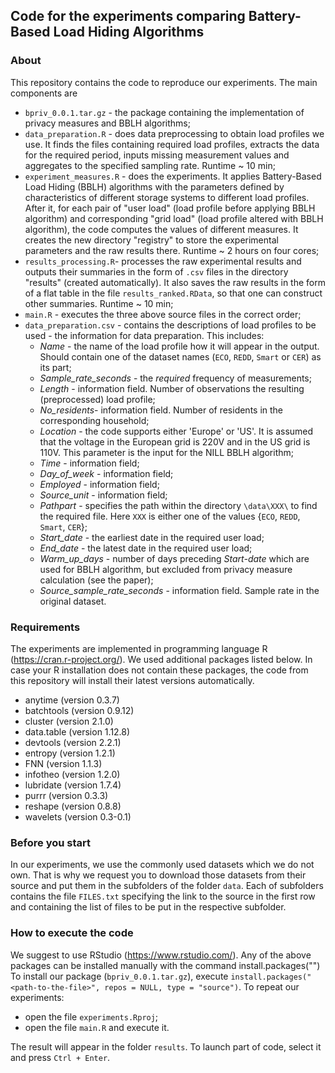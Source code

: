 
## Code for the experiments comparing Battery-Based Load Hiding Algorithms

### About
This repository contains the code to reproduce our experiments. The main components are
* `bpriv_0.0.1.tar.gz` - the package containing the implementation of privacy measures and BBLH algorithms;
* `data_preparation.R` - does data preprocessing to obtain load profiles we use. It finds the files containing required load profiles, extracts the data for the required period, inputs missing measurement values and aggregates to the specified sampling rate. Runtime ~ 10 min;
* `experiment_measures.R` - does the experiments.  It applies Battery-Based Load Hiding (BBLH) algorithms with the parameters defined by characteristics of different storage systems to different load profiles. After it, for each pair of "user load" (load profile before applying BBLH algorithm) and corresponding "grid load" (load profile altered with BBLH algorithm), the code computes the values of different measures. It creates the new directory "registry" to store the experimental parameters and the raw results there. Runtime ~ 2 hours on four cores;
* `results_processing.R`- processes the raw experimental results and outputs their summaries in the form of `.csv` files in the directory "results" (created automatically). It also saves the raw results in the form of a flat table in the file `results_ranked.RData`, so that one can construct other summaries. Runtime ~ 10 min;
* `main.R` - executes the three above source files in the correct order;
* `data_preparation.csv` - contains the descriptions of load profiles to be used - the information for data preparation. This includes:
   * *Name* - the name of the load profile how it will appear in the output. Should contain one of the dataset names (`ECO`, `REDD`, `Smart` or `CER`) as its part;
   * *Sample_rate_seconds* - the *required* frequency of measurements;
   * *Length* - information field. Number of observations the resulting (preprocessed) load profile;
   * *No_residents*- information field. Number of residents in the corresponding household;
   * *Location* - the code supports either 'Europe' or 'US'. It is assumed that the voltage in the European grid is 220V and in the US grid is 110V. This parameter is the input for the NILL BBLH algorithm;
   * *Time* - information field;
   * *Day_of_week* - information field;
   * *Employed* - information field;
   * *Source_unit* - information field;
   * *Pathpart* - specifies the path within the directory `\data\XXX\` to find the required file. Here `XXX` is either one of the values {`ECO`, `REDD`, `Smart`, `CER`};
   * *Start_date* - the earliest date in the required user load;
   * *End_date* - the latest date in the required user load;
   * *Warm_up_days* - number of days preceding *Start-date* which are used for BBLH algorithm, but excluded from privacy measure calculation (see the paper);
   * *Source_sample_rate_seconds* - information field. Sample rate in the original dataset.
   
### Requirements
The experiments are implemented in programming language R (https://cran.r-project.org/). We used additional packages listed below. In case your R installation does not contain these packages, the code from this repository will install their latest versions automatically.
* anytime (version 0.3.7)
* batchtools (version 0.9.12)
* cluster (version 2.1.0)
* data.table (version 1.12.8)
* devtools (version 2.2.1)
* entropy (version 1.2.1)
* FNN (version 1.1.3)
* infotheo (version 1.2.0)
* lubridate (version 1.7.4)
* purrr (version 0.3.3)
* reshape (version 0.8.8)
* wavelets (version 0.3-0.1)

### Before you start
In our experiments, we use the commonly used datasets which we do not own. That is why we request you to download those datasets from their source and put them in the subfolders of the folder `data`. Each of subfolders contains the file `FILES.txt` specifying the link to the source in the first row and containing the list of files to be put in the respective subfolder.

### How to execute the code
We suggest to use RStudio (https://www.rstudio.com/). Any of the above packages can be installed manually with the command install.packages("<package-name>")
To install our package (`bpriv_0.0.1.tar.gz`), execute `install.packages("<path-to-the-file>", repos = NULL, type = "source")`.
To repeat our experiments:
* open the file `experiments.Rproj`;
* open the file `main.R` and execute it.

The result will appear in the folder `results`.
To launch part of code, select it and press `Ctrl + Enter`.

